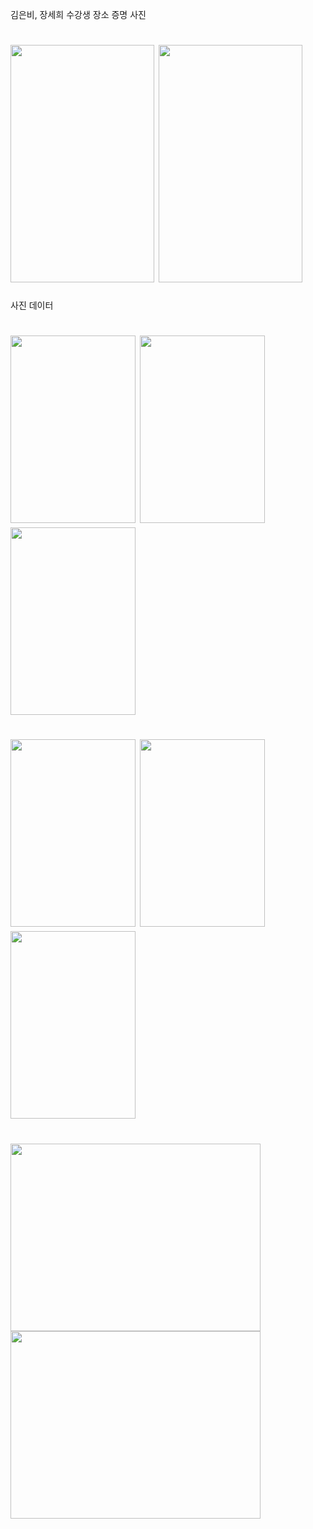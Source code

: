김은비, 장세희 수강생 장소 증명 사진
# <img src="https://github.com/seheejang3305/-/assets/147888446/4f958771-d114-46db-9624-58f0a2ebd04c" width="230" height="380"/> <img src="https://github.com/seheejang3305/-/assets/147888446/1e6ad13e-49b3-4885-848c-dc69ed9f1fc4" width="230" height="380"/>

사진 데이터
# <img src="https://github.com/seheejang3305/-/assets/147888446/36ccd7ae-bd74-4744-b52a-a417794cc3ba" width="200" height="300"/> <img src="https://github.com/seheejang3305/-/assets/147888446/13b42dde-2bb3-48b3-9b3d-36ba008b0fba" width="200" height="300"/> <img src="https://github.com/seheejang3305/-/assets/147888446/0e089b4c-be16-44f5-b1de-baabcc894f46" width="200" height="300"/>
# <img src="https://github.com/seheejang3305/-/assets/147888446/7bf0d3d9-4977-4c1f-8593-5668196fe965" width="200" height="300"/> <img src="https://github.com/seheejang3305/-/assets/147888446/9e9f1fe0-8649-4e2f-8a9b-8dd720b08668" width="200" height="300"/> <img src="https://github.com/seheejang3305/-/assets/147888446/65b71476-7922-4f90-8782-74a2bf0f9063" width="200" height="300"/>
# <img src="https://github.com/seheejang3305/-/assets/147888446/ad716583-2d95-4738-8ffc-4cc8229dd9e4" width="400" height="300"/> <img src="https://github.com/seheejang3305/-/assets/147888446/657eafc3-4020-4d4f-a76e-96b877e74082" width="400" height="300"/>

